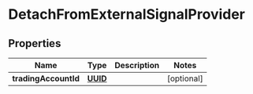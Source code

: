 # DetachFromExternalSignalProvider

## Properties
Name | Type | Description | Notes
------------ | ------------- | ------------- | -------------
**tradingAccountId** | [**UUID**](UUID.md) |  |  [optional]
